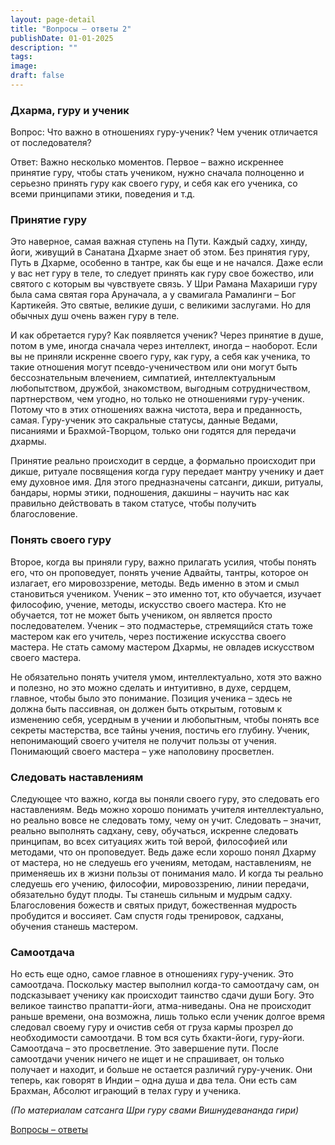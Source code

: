 ```yaml
---
layout: page-detail
title: "Вопросы – ответы 2"
publishDate: 01-01-2025
description: ""
tags:
image:
draft: false
---
```


### Дхарма, гуру и ученик

Вопрос: Что важно в отношениях гуру-ученик? Чем ученик отличается от последователя?

Ответ: Важно несколько моментов. Первое – важно искреннее принятие гуру, чтобы стать учеником, нужно сначала полноценно и серьезно принять гуру как своего гуру, и себя как его ученика, со всеми принципами этики, поведения и т.д.

### Принятие гуру

Это наверное, самая важная ступень на Пути. Каждый садху, хинду, йоги, живущий в Санатана Дхарме знает об этом. Без принятия гуру, Путь в Дхарме, особенно в тантре, как бы еще и не начался. Даже если у вас нет гуру в теле, то следует принять как гуру свое божество, или святого с которым вы чувствуете связь. У Шри Рамана Махариши гуру была сама святая гора Аруначала, а у свамигала Рамалинги – Бог Картикейя. Это святые, великие души, с великими заслугами. Но для обычных душ очень важен гуру в теле.

И как обретается гуру? Как появляется ученик? Через принятие в душе, потом в уме, иногда сначала через интеллект, иногда – наоборот. Если вы не приняли искренне своего гуру, как гуру, а себя как ученика, то такие отношения могут псевдо-ученичеством или они могут быть бессознательным влечением, симпатией, интеллектуальным любопытством, дружбой, знакомством, выгодным сотрудничеством, партнерством, чем угодно, но только не отношениями гуру-ученик. Потому что в этих отношениях важна чистота, вера и преданность, самая. Гуру-ученик это сакральные статусы, данные Ведами, писаниями и Брахмой-Творцом, только они годятся для передачи дхармы.

Принятие реально происходит в сердце, а формально происходит при дикше, ритуале посвящения когда гуру передает мантру ученику и дает ему духовное имя. Для этого предназначены сатсанги, дикши, ритуалы, бандары, нормы этики, подношения, дакшины – научить нас как правильно действовать в таком статусе, чтобы получить благословение.

### Понять своего гуру

Второе, когда вы приняли гуру, важно прилагать усилия, чтобы понять его, что он проповедует, понять учение Адвайты, тантры, которое он излагает, его мировоззрение, методы. Ведь именно в этом и смыл становиться учеником. Ученик – это именно тот, кто обучается, изучает философию, учение, методы, искусство своего мастера. Кто не обучается, тот не может быть учеником, он является просто последователем. Ученик – это подмастерье, стремящийся стать тоже мастером как его учитель, через постижение искусства своего мастера. Не стать самому мастером Дхармы, не овладев искусством своего мастера.

Не обязательно понять учителя умом, интеллектуально, хотя это важно и полезно, но это можно сделать и интуитивно, в духе, сердцем, главное, чтобы было это понимание. Позиция ученика – здесь не должна быть пассивная, он должен быть открытым, готовым к изменению себя, усердным в учении и любопытным, чтобы понять все секреты мастерства, все тайны учения, постичь его глубину. Ученик, непонимающий своего учителя не получит пользы от учения. Понимающий своего мастера – уже наполовину просветлен.

### Следовать наставлениям

Следующее что важно, когда вы поняли своего гуру, это следовать его наставлениям. Ведь можно хорошо понимать учителя интеллектуально, но реально вовсе не следовать тому, чему он учит. Следовать – значит, реально выполнять садхану, севу, обучаться, искренне следовать принципам, во всех ситуациях жить той верой, философией или методами, что он проповедует. Ведь даже если хорошо понял Дхарму от мастера, но не следуешь его учениям, методам, наставлениям, не применяешь их в жизни пользы от понимания мало. И когда ты реально следуешь его учению, философии, мировоззрению, линии передачи, обязательно будут плоды. Ты станешь сильным и мудрым садху. Благословения божеств и святых придут, божественная мудрость пробудится и воссияет. Сам спустя годы тренировок, садханы, обучения станешь мастером.

### Самоотдача

Но есть еще одно, самое главное в отношениях гуру-ученик. Это самоотдача. Поскольку мастер выполнил когда-то самоотдачу сам, он подсказывает ученику как происходит таинство сдачи души Богу. Это великое таинство прапатти-йоги, атма-ниведаны. Она не происходит раньше времени, она возможна, лишь только если ученик долгое время следовал своему гуру и очистив себя от груза кармы прозрел до необходимости самоотдачи. В том вся суть бхакти-йоги, гуру-йоги. Самоотдача – это просветление. Это завершение пути. После самоотдачи ученик ничего не ищет и не спрашивает, он только получает и находит, и больше не остается различий гуру-ученик. Они теперь, как говорят в Индии – одна душа и два тела. Они есть сам Брахман, Абсолют играющий в телах гуру и ученика.

_(По материалам сатсанга Шри гуру свами Вишнудевананда гири)_

[Вопросы – ответы](/binaries/file/news/f%5F2878.docx)
